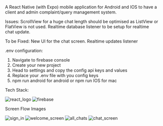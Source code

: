 A React Native (with Expo) mobile application for Android and IOS to have a client and admin complaint/query management system.

Issues:
ScrollView for a huge chat length should be optimised as ListView or FlatView is not used.
Realtime database listener to be setup for realtime chat update.

To be Fixed:
New UI for the chat screen.
Realtime updates listener

.env configuration:
1. Navigate to firebase console
2. Create your new project
3. Head to settings and copy the config api keys and values
4. Replace your .env file with you config keys
5. npm run android for android or npm run IOS for mac


Tech Stack:

![react_logo](https://github.com/Ilanchz/QueryBase---React-Native-Application/assets/85609237/2f778166-4c3a-4d2b-80ca-4c2de59398e7)
![firebase](https://github.com/Ilanchz/QueryBase---React-Native-Application/assets/85609237/c97855fa-6d65-4575-a43b-e4901328078c)


Screen Flow Images 

![sign_in](https://github.com/Ilanchz/QueryBase---React-Native-Application/assets/85609237/54eed885-7bd1-4b21-b7c3-69ac1d74b065)
![welcome_screen](https://github.com/Ilanchz/QueryBase---React-Native-Application/assets/85609237/bc20aee3-b070-4d1e-98e2-dc0648454c9e)
![all_chats](https://github.com/Ilanchz/QueryBase---React-Native-Application/assets/85609237/7e9fbb79-7e2a-4cc7-abe9-d70a1f46801a)
![chat_screen](https://github.com/Ilanchz/QueryBase---React-Native-Application/assets/85609237/b13094c2-de01-42d1-acba-5adb28680e92)
